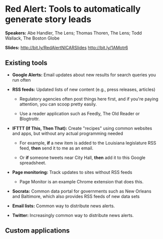 # Red Alert: Tools to automatically generate story leads #

**Speakers:** Abe Handler, The Lens; Thomas Thoren, The Lens; Todd Wallack, The
Boston Globe

**Slides:** <http://bit.ly/RedAlertNICARSlides> <http://bit.ly/1AMotr6>

## Existing tools ##

* **Google Alerts:** Email updates about new results for search queries you run
  often

* **RSS feeds:** Updated lists of new content (e.g., press releases, articles)

  * Regulatory agencies often post things here first, and if you're paying
    attention, you can scoop pretty easily.

  * Use a reader application such as Feedly, The Old Reader or Blogtrottr.

* **IFTTT (If This, Then That):** Create "recipes" using common websites and
  apps, but without any actual programming needed

  * For example, **if** a new item is added to the Louisiana legislature RSS
    feed, **then** send it to me as an email.

  * Or **if** someone tweets near City Hall, **then** add it to this Google
    spreadsheet.

* **Page monitoring:** Track updates to sites without RSS feeds

  * Page Monitor is an example Chrome extension that does this.

* **Socrata:** Common data portal for governments such as New Orleans and
  Baltimore, which also provides RSS feeds of new data sets

* **Email lists:** Common way to distribute news alerts.

* **Twitter:** Increasingly common way to distribute news alerts.

## Custom applications ##
